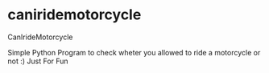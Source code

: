 # caniridemotorcycle
CanIrideMotorcycle

Simple Python Program to check wheter you allowed to ride a motorcycle or not :) Just For Fun
